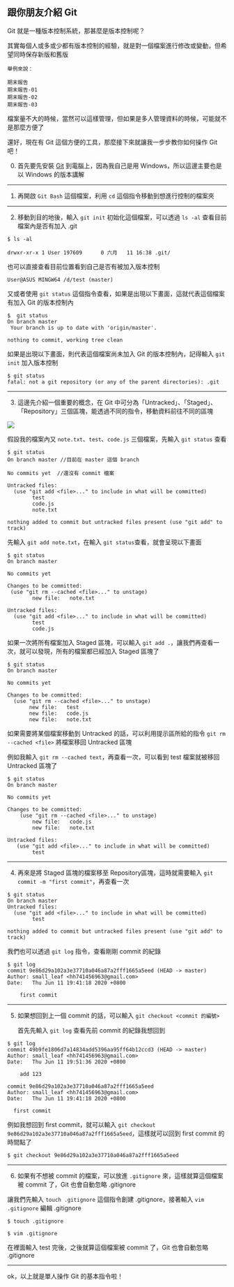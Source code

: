 ## 跟你朋友介紹 Git

  Git 就是一種版本控制系統，那甚麼是版本控制呢？

  其實每個人或多或少都有版本控制的經驗，就是對一個檔案進行修改或變動，但希望同時保存新版和舊版
  ```
  舉例來說：

  期末報告
  期末報告-01
  期末報告-02
  期末報告-03
  ```
  檔案量不大的時候，當然可以這樣管理，但如果是多人管理資料的時候，可能就不是那麼方便了

  還好，現在有 Git 這個方便的工具，那麼接下來就讓我一步步教你如何操作 Git 吧！

  0. 首先要先安裝 [Git](https://git-scm.com/) 到電腦上，因為我自己是用 Windows，所以這邊主要也是以 Windows 的版本講解
  ---
  1. 再開啟 `Git Bash` 這個檔案，利用 `cd` 這個指令移動到想進行控制的檔案夾
  ---
  2. 移動到目的地後，輸入 `git init` 初始化這個檔案，可以透過 `ls -al` 查看目前檔案內是否有加入 .git
  ```
  $ ls -al

  drwxr-xr-x 1 User 197609      0 六月   11 16:38 .git/
  ```
  也可以直接查看目前位置看到自己是否有被加入版本控制
  ```
  User@ASUS MINGW64 /d/test (master)
  ```
  又或者使用 `git status` 這個指令查看，如果是出現以下畫面，這就代表這個檔案有加入 Git 的版本控制內
  ```
  $  git status
  On branch master 
   Your branch is up to date with 'origin/master'. 

  nothing to commit, working tree clean  
  ```
  如果是出現以下畫面，則代表這個檔案尚未加入 Git 的版本控制內，記得輸入 `git init` 加入版本控制
  ```
  $ git status
  fatal: not a git repository (or any of the parent directories): .git
  ```
---
  3. 這邊先介紹一個重要的概念，在 Git 中可分為「Untracked」、「Staged」、「Repository」三個區塊，能透過不同的指令，移動資料前往不同的區塊

  ![](https://gitbook.tw/images/tw/using-git/working-staging-and-repository/all-states.png)

  假設我的檔案內又 `note.txt`、`test`、`code.js` 三個檔案，先輸入 `git status` 查看
  ```
  $ git status
  On branch master //目前在 master 這個 branch

  No commits yet  //還沒有 commit 檔案

  Untracked files:
    (use "git add <file>..." to include in what will be committed)
          test
          code.js
          note.txt

  nothing added to commit but untracked files present (use "git add" to track)
  ```
  先輸入 `git add note.txt`，在輸入 `git status`查看，就會呈現以下畫面
  ```
  $ git status
  On branch master

  No commits yet

  Changes to be committed:
   (use "git rm --cached <file>..." to unstage)
          new file:   note.txt

  Untracked files:
    (use "git add <file>..." to include in what will be committed)
          test
          code.js
  ```
  如果一次將所有檔案加入 Staged 區塊，可以輸入 `git add .`，讓我們再查看一次，就可以發現，所有的檔案都已經加入 Staged 區塊了
  ```
  $ git status
  On branch master

  No commits yet

  Changes to be committed:
    (use "git rm --cached <file>..." to unstage)
         new file:   test
         new file:   code.js
         new file:   note.txt
  ```
  如果需要將某個檔案移動到 Untracked 的話，可以利用提示區所給的指令 `git rm --cached <file>` 將檔案移回 Untracked 區塊

  例如我輸入 `git rm --cached text`，再查看一次，可以看到 test 檔案就被移回 Untracked 區塊了
  ```
  $ git status
  On branch master

  No commits yet

  Changes to be committed:
      (use "git rm --cached <file>..." to unstage)
          new file:   code.js
          new file:   note.txt

  Untracked files:
     (use "git add <file>..." to include in what will be committed)
          test
  ```
---
4. 再來是將 Staged 區塊的檔案移至 Repository區塊，這時就需要輸入 `git commit -m "first commit"`，再查看一次
  ```
  $ git status
  On branch master
  Untracked files:
    (use "git add <file>..." to include in what will be committed)
          test

  nothing added to commit but untracked files present (use "git add" to track)

  ```
  我們也可以透過 `git log` 指令，查看剛剛 commit 的紀錄
  ```
  $ git log
  commit 9e86d29a102a3e37710a046a87a2fff1665a5eed (HEAD -> master)
  Author: small_leaf <hh741456963@gmail.com>
  Date:   Thu Jun 11 19:41:18 2020 +0800

      first commit

  ```
---
  5. 如果想回到上一個 commit 的話，可以輸入 `git checkout <commit 的編號>` 
     
     首先先輸入 `git log` 查看先前 commit 的紀錄我想回到
  
  ```
  $ git log
  commit 49b9fe1806d7a14834add5396aa95ff64b12ccd3 (HEAD -> master)
  Author: small_leaf <hh741456963@gmail.com>
  Date:   Thu Jun 11 19:51:36 2020 +0800

      add 123

  commit 9e86d29a102a3e37710a046a87a2fff1665a5eed
  Author: small_leaf <hh741456963@gmail.com>
  Date:   Thu Jun 11 19:41:18 2020 +0800

    first commit
  ```
  例如我想回到 first commit，就可以輸入 `git checkout 9e86d29a102a3e37710a046a87a2fff1665a5eed`，這樣就可以回到 first commit 的時間點了
  ```
  $ git checkout 9e86d29a102a3e37710a046a87a2fff1665a5eed

  ```
---
  6. 如果有不想被 commit 的檔案，可以放進 `.gitignore` 來，這樣就算這個檔案被 commit 了，Git 也會自動忽略 .gitignore 
  
  讓我們先輸入 `touch .gitignore` 這個指令創建 .gitignore，接著輸入 `vim .gitignore` 編輯 .gitignore 
  ```
  $ touch .gitignore
  
  $ vim .gitignore
  
  ```
  在裡面輸入 test 完後，之後就算這個檔案被 commit 了，Git 也會自動忽略 .gitignore 

---
ok，以上就是單人操作 Git 的基本指令啦！

  
  
